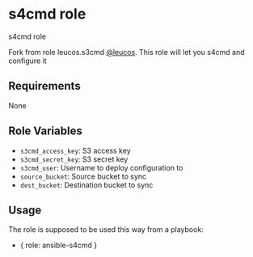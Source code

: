 s4cmd role
==========

s4cmd role

Fork from role leucos.s3cmd [@leucos](https://github.com/leucos). This role will let you s4cmd and configure it

Requirements
------------

None

Role Variables
--------------

- `s3cmd_access_key`: S3 access key
- `s3cmd_secret_key`: S3 secret key
- `s3cmd_user`: Username to deploy configuration to
- `source_bucket`: Source bucket to sync
- `dest_bucket`: Destination bucket to sync

Usage
-----

The role is supposed to be used this way from a playbook:

   - { role: ansible-s4cmd }

